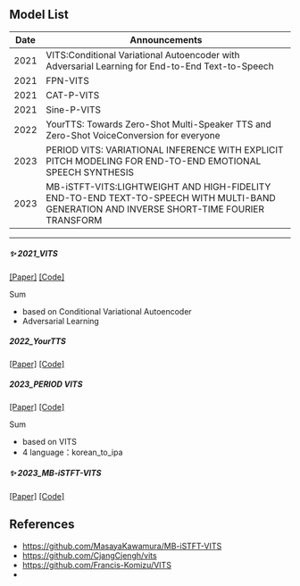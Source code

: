 

## Model List

| Date 	| Announcements 	|
|-	|-	|
| 2021	| VITS:Conditional Variational Autoencoder with Adversarial Learning for End-to-End Text-to-Speech	|
| 2021	| FPN-VITS |
| 2021	| CAT-P-VITS |
| 2021	| Sine-P-VITS |
| 2022	| YourTTS: Towards Zero-Shot Multi-Speaker TTS and Zero-Shot VoiceConversion for everyone|
| 2023	| PERIOD VITS: VARIATIONAL INFERENCE WITH EXPLICIT PITCH MODELING FOR END-TO-END EMOTIONAL SPEECH SYNTHESIS|
| 2023	| MB-iSTFT-VITS:LIGHTWEIGHT AND HIGH-FIDELITY END-TO-END TEXT-TO-SPEECH WITH MULTI-BAND GENERATION AND INVERSE SHORT-TIME FOURIER TRANSFORM|
---------------------------------------------------------------------------


 
##### ✨ 2021_VITS
[[Paper]](https://arxiv.org/pdf/2106.06103.pdf)
[[Code]](https://github.com/jaywalnut310/vits)

Sum
- based on Conditional Variational Autoencoder
- Adversarial Learning

#####  2022_YourTTS
[[Paper]](https://arxiv.org/pdf/2112.02418.pdf)
[[Code]](https://github.com/Edresson/YourTTS)

##### 2023_PERIOD VITS
[[Paper]](https://arxiv.org/pdf/2210.15964.pdf)
[[Code]](https://github.com/ORI-Muchim/PolyLangVITS)

Sum
- based on VITS
- 4 language：korean_to_ipa

##### ✨ 2023_MB-iSTFT-VITS

[[Paper]](https://arxiv.org/pdf/2210.15975.pdf)
[[Code]](https://github.com/misakiudon/MB-iSTFT-VITS-multilingual)

## References
- https://github.com/MasayaKawamura/MB-iSTFT-VITS
- https://github.com/CjangCjengh/vits
- https://github.com/Francis-Komizu/VITS
- 


